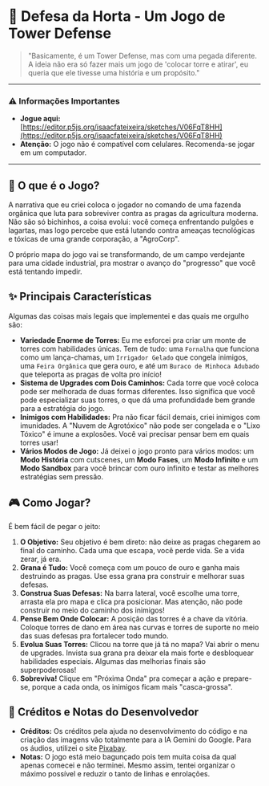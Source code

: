 # 🌾 Defesa da Horta - Um Jogo de Tower Defense

> "Basicamente, é um Tower Defense, mas com uma pegada diferente. A ideia não era só fazer mais um jogo de 'colocar torre e atirar', eu queria que ele tivesse uma história e um propósito."

---

### ⚠️ Informações Importantes

* **Jogue aqui:** [https://editor.p5js.org/isaacfateixeira/sketches/V06FqT8HH](https://editor.p5js.org/isaacfateixeira/sketches/V06FqT8HH)
* **Atenção:** O jogo não é compatível com celulares. Recomenda-se jogar em um computador.

---

## 📖 O que é o Jogo?

A narrativa que eu criei coloca o jogador no comando de uma fazenda orgânica que luta para sobreviver contra as pragas da agricultura moderna. Não são só bichinhos, a coisa evolui: você começa enfrentando pulgões e lagartas, mas logo percebe que está lutando contra ameaças tecnológicas e tóxicas de uma grande corporação, a "AgroCorp".

O próprio mapa do jogo vai se transformando, de um campo verdejante para uma cidade industrial, pra mostrar o avanço do "progresso" que você está tentando impedir.

## ✨ Principais Características

Algumas das coisas mais legais que implementei e das quais me orgulho são:

* **Variedade Enorme de Torres:** Eu me esforcei pra criar um monte de torres com habilidades únicas. Tem de tudo: uma `Fornalha` que funciona como um lança-chamas, um `Irrigador Gelado` que congela inimigos, uma `Feira Orgânica` que gera ouro, e até um `Buraco de Minhoca Adubado` que teleporta as pragas de volta pro início!
* **Sistema de Upgrades com Dois Caminhos:** Cada torre que você coloca pode ser melhorada de duas formas diferentes. Isso significa que você pode especializar suas torres, o que dá uma profundidade bem grande para a estratégia do jogo.
* **Inimigos com Habilidades:** Pra não ficar fácil demais, criei inimigos com imunidades. A "Nuvem de Agrotóxico" não pode ser congelada e o "Lixo Tóxico" é imune a explosões. Você vai precisar pensar bem em quais torres usar!
* **Vários Modos de Jogo:** Já deixei o jogo pronto para vários modos: um **Modo História** com cutscenes, um **Modo Fases**, um **Modo Infinito** e um **Modo Sandbox** para você brincar com ouro infinito e testar as melhores estratégias sem pressão.

## 🎮 Como Jogar?

É bem fácil de pegar o jeito:

1.  **O Objetivo:** Seu objetivo é bem direto: não deixe as pragas chegarem ao final do caminho. Cada uma que escapa, você perde vida. Se a vida zerar, já era.
2.  **Grana é Tudo:** Você começa com um pouco de ouro e ganha mais destruindo as pragas. Use essa grana pra construir e melhorar suas defesas.
3.  **Construa Suas Defesas:** Na barra lateral, você escolhe uma torre, arrasta ela pro mapa e clica pra posicionar. Mas atenção, não pode construir no meio do caminho dos inimigos!
4.  **Pense Bem Onde Colocar:** A posição das torres é a chave da vitória. Coloque torres de dano em área nas curvas e torres de suporte no meio das suas defesas pra fortalecer todo mundo.
5.  **Evolua Suas Torres:** Clicou na torre que já tá no mapa? Vai abrir o menu de upgrades. Invista sua grana pra deixar ela mais forte e desbloquear habilidades especiais. Algumas das melhorias finais são superpoderosas!
6.  **Sobreviva!** Clique em "Próxima Onda" pra começar a ação e prepare-se, porque a cada onda, os inimigos ficam mais "casca-grossa".

## 📝 Créditos e Notas do Desenvolvedor

* **Créditos:** Os créditos pela ajuda no desenvolvimento do código e na criação das imagens vão totalmente para a IA Gemini do Google. Para os áudios, utilizei o site [Pixabay](https://pixabay.com).
* **Notas:** O jogo está meio bagunçado pois tem muita coisa da qual apenas comecei e não terminei. Mesmo assim, tentei organizar o máximo possível e reduzir o tanto de linhas e enrolações.
